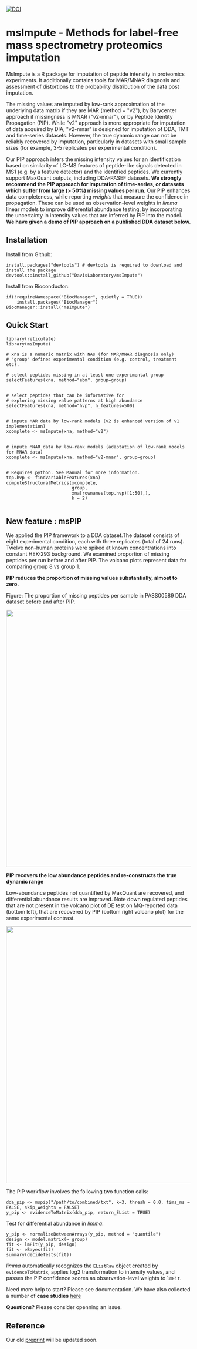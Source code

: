 
<!-- badges: start -->
[![DOI](https://zenodo.org/badge/239129382.svg)](https://zenodo.org/badge/latestdoi/239129382)
<!-- badges: end -->

msImpute - Methods for label-free mass spectrometry proteomics imputation
========================================

MsImpute is a R package for imputation of peptide intensity in proteomics experiments.
It additionally contains tools for MAR/MNAR diagnosis and assessment of distortions to the probability 
distribution of the data post imputation.  

The missing values are imputed by low-rank approximation of the underlying data matrix if they are MAR (method = "v2"), by Barycenter approach if missingness is MNAR ("v2-mnar"), or by Peptide Identity Propagation (PIP). While "v2" approach is more appropriate for imputation of data acquired by DIA, "v2-mnar" is designed for imputation of DDA, TMT and time-series datasets. However, the true dynamic range can not be reliably recovered by imputation, particularly in datasets with small sample sizes (for example, 3-5 replicates per experimental condition). 

Our PIP approach infers the missing intensity values for an identification based on similarity of LC-MS features of peptide-like signals detected in MS1 (e.g. by a feature detector) and the identified peptides. We currently support MaxQuant outputs, including DDA-PASEF datasets. **We strongly recommend the PIP approach for imputation of time-series, or datasets which suffer from large (> 50%) missing values per run**. Our PIP enhances data completeness, while reporting *weights* that measure the confidence in propagation. These can be used as observation-level weights in *limma* linear models to improve differential abundance testing, by incorporating the uncertainty in intensity values that are inferred by PIP into the model. **We have given a demo of PIP approach on a published DDA dataset below.**


Installation
--------------

Install from Github:

```{r}
install.packages("devtools") # devtools is required to download and install the package
devtools::install_github("DavisLaboratory/msImpute")
```

Install from Bioconductor:
```{r}
if(!requireNamespace("BiocManager", quietly = TRUE))
    install.packages("BiocManager")
BiocManager::install("msImpute")
```



Quick Start
----------------

```{r}
library(reticulate)
library(msImpute)

# xna is a numeric matrix with NAs (for MAR/MNAR diagnosis only)
# "group" defines experimental condition (e.g. control, treatment etc).

# select peptides missing in at least one experimental group
selectFeatures(xna, method="ebm", group=group) 


# select peptides that can be informative for
# exploring missing value patterns at high abundance
selectFeatures(xna, method="hvp", n_features=500) 


# impute MAR data by low-rank models (v2 is enhanced version of v1 implementation)
xcomplete <- msImpute(xna, method="v2") 


# impute MNAR data by low-rank models (adaptation of low-rank models for MNAR data)
xcomplete <- msImpute(xna, method="v2-mnar", group=group)  


# Requires python. See Manual for more information.
top.hvp <- findVariableFeatures(xna)
computeStructuralMetrics(xcomplete, 
                         group, 
                         xna[rownames(top.hvp)[1:50],], 
                         k = 2) 


```

New feature : msPIP
---------------------

We applied the PIP framework to a DDA dataset.The dataset consists of eight experimental condition, each with three replicates (total of 24 runs). Twelve non-human proteins were spiked at known concentrations into constant HEK-293 background. 
We examined proportion of missing peptides per run before and after PIP. The volcano plots represent data for comparing group 8 vs group 1. 

**PIP reduces the proportion of missing values substantially, almost to zero.**

Figure: The proportion of missing peptides per sample in PASS00589 DDA dataset before and after PIP. 

<img src="https://user-images.githubusercontent.com/7257233/121839424-5c3a4380-cd1d-11eb-84fa-437a387c44f2.png" width="700px" align="center">


**PIP recovers the low abundance peptides and re-constructs the true dynamic range**

Low-abundance peptides not quantified by MaxQuant are recovered, and differential abundance results are improved. Note down regulated peptides that are not present in the volcano plot of DE test on MQ-reported data (bottom left), that are recovered by PIP (bottom right volcano plot) for the same experimental contrast.

<img src="https://user-images.githubusercontent.com/7257233/121839859-55600080-cd1e-11eb-998e-f7e60896b1bf.png" width="700px" align="center">


The PIP workflow involves the following two function calls:

```{r}
dda_pip <- mspip("/path/to/combined/txt", k=3, thresh = 0.0, tims_ms = FALSE, skip_weights = FALSE)
y_pip <- evidenceToMatrix(dda_pip, return_EList = TRUE)
```
Test for differential abundance in *limma*:

```{r}
y_pip <- normalizeBetweenArrays(y_pip, method = "quantile")
design <- model.matrix(~ group)
fit <- lmFit(y_pip, design)
fit <- eBayes(fit)
summary(decideTests(fit))
```
*limma* automatically recognizes the `EListRaw` object created by `evidenceToMatrix`, applies log2 transformation to intensity
values, and passes the PIP confidence scores as observation-level weights to `lmFit`. 


Need more help to start? Please see documentation. We have also collected a number of **case studies** [here]()

**Questions?** Please consider openning an issue.


Reference
-----------
Our old [preprint](https://www.biorxiv.org/content/10.1101/2020.08.12.248963v1) will be updated soon.

